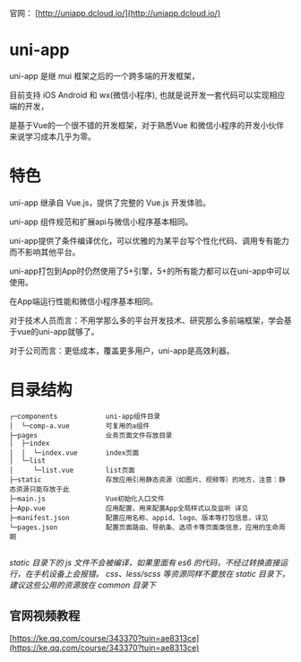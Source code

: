 
官网： [http://uniapp.dcloud.io/](http://uniapp.dcloud.io/)



# uni-app

uni-app 是继 mui 框架之后的一个跨多端的开发框架，

目前支持 iOS Android 和 wx(微信小程序), 也就是说开发一套代码可以实现相应端的开发，

是基于Vue的一个很不错的开发框架，对于熟悉Vue 和微信小程序的开发小伙伴来说学习成本几乎为零。



# 特色

uni-app 继承自 Vue.js，提供了完整的 Vue.js 开发体验。

uni-app 组件规范和扩展api与微信小程序基本相同。

uni-app提供了条件编译优化，可以优雅的为某平台写个性化代码、调用专有能力而不影响其他平台。

uni-app打包到App时仍然使用了5+引擎，5+的所有能力都可以在uni-app中可以使用。

在App端运行性能和微信小程序基本相同。

对于技术人员而言：不用学那么多的平台开发技术、研究那么多前端框架，学会基于vue的uni-app就够了。

对于公司而言：更低成本，覆盖更多用户，uni-app是高效利器。



# 目录结构

```
┌─components            uni-app组件目录
│  └─comp-a.vue         可复用的a组件
├─pages                 业务页面文件存放目录
│  ├─index
│  │  └─index.vue       index页面
│  └─list
│     └─list.vue        list页面
├─static                存放应用引用静态资源（如图片、视频等）的地方，注意：静态资源只能存放于此
├─main.js               Vue初始化入口文件
├─App.vue               应用配置，用来配置App全局样式以及监听 详见
├─manifest.json         配置应用名称、appid、logo、版本等打包信息，详见
└─pages.json            配置页面路由、导航条、选项卡等页面类信息，应用的生命周期
 
```

*static 目录下的 js 文件不会被编译，如果里面有 es6 的代码，不经过转换直接运行，在手机设备上会报错。*
*css、less/scss 等资源同样不要放在 static 目录下，建议这些公用的资源放在 common 目录下*



## 官网视频教程

[https://ke.qq.com/course/343370?tuin=ae8313ce](https://ke.qq.com/course/343370?tuin=ae8313ce)